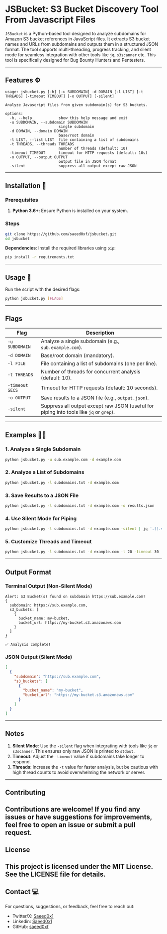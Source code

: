 # JSBucket: S3 Bucket Discovery Tool From Javascript Files

`JSBucket` is a Python-based tool designed to analyze subdomains for Amazon S3 bucket references in JavaScript files. It extracts S3 bucket names and URLs from subdomains and outputs them in a structured JSON format. The tool supports multi-threading, progress tracking, and silent mode for seamless integration with other tools like `jq`, `s3scanner` etc. This tool is specifically designed for Bug Bounty Hunters and Pentesters.

---

## Features ⚙
```shell
usage: jsbucket.py [-h] [-u SUBDOMAIN] -d DOMAIN [-l LIST] [-t THREADS] [-timeout TIMEOUT] [-o OUTPUT] [-silent]

Analyze Javascript files from given subdomain(s) for S3 buckets.

options:
  -h, --help            show this help message and exit
  -u SUBDOMAIN, --subdomain SUBDOMAIN
                        single subdomain
  -d DOMAIN, --domain DOMAIN
                        base/root domain
  -l LIST, --list LIST  file containing a list of subdomains
  -t THREADS, --threads THREADS
                        number of threads (default: 10)
  -timeout TIMEOUT      timeout for HTTP requests (default: 10s)
  -o OUTPUT, --output OUTPUT
                        output file in JSON format
  -silent               suppress all output except raw JSON
```

---

## Installation 🚀

### Prerequisites
1. **Python 3.6+**: Ensure Python is installed on your system.

### Steps
```bash
git clone https://github.com/saeed0xf/jsbucket.git
cd jsbucket
```
**Dependencies**: Install the required libraries using `pip`:
   ```bash
   pip install -r requirements.txt
   ```

---

## Usage 📝

Run the script with the desired flags:

```bash
python jsbucket.py [FLAGS]
```

---

## Flags

| Flag            | Description                                                                                   |
|------------------|-----------------------------------------------------------------------------------------------|
| `-u SUBDOMAIN`   | Analyze a single subdomain (e.g., `sub.example.com`).                                          |
| `-d DOMAIN`      | Base/root domain (mandatory).                                                                 |
| `-l FILE`        | File containing a list of subdomains (one per line).                                           |
| `-t THREADS`     | Number of threads for concurrent analysis (default: 10).                                      |
| `-timeout SECS`  | Timeout for HTTP requests (default: 10 seconds).                                              |
| `-o OUTPUT`      | Save results to a JSON file (e.g., `output.json`).                                            |
| `-silent`        | Suppress all output except raw JSON (useful for piping into tools like `jq` or `grep`).       |

---

## Examples 🕵️‍♀️

### 1. Analyze a Single Subdomain
```bash
python jsbucket.py -u sub.example.com -d example.com
```

### 2. Analyze a List of Subdomains
```bash
python jsbucket.py -l subdomains.txt -d example.com
```

### 3. Save Results to a JSON File
```bash
python jsbucket.py -l subdomains.txt -d example.com -o results.json
```

### 4. Use Silent Mode for Piping
```bash
python jsbucket.py -l subdomains.txt -d example.com -silent | jq '.[].s3_buckets[].bucket_name'
```

### 5. Customize Threads and Timeout
```bash
python jsbucket.py -l subdomains.txt -d example.com -t 20 -timeout 30
```

---

## Output Format

### Terminal Output (Non-Silent Mode)
```plaintext
Alert: S3 Bucket(s) found on subdomain https://sub.example.com!
{
  subdomain: https://sub.example.com,
  s3_buckets: [
    {
      bucket_name: my-bucket,
      bucket_url: https://my-bucket.s3.amazonaws.com
    }
  ]
}

✅ Analysis complete!
```

### JSON Output (Silent Mode)
```json
[
  {
    "subdomain": "https://sub.example.com",
    "s3_buckets": [
      {
        "bucket_name": "my-bucket",
        "bucket_url": "https://my-bucket.s3.amazonaws.com"
      }
    ]
  }
]
```

---
## Notes

1. **Silent Mode**: Use the `-silent` flag when integrating with tools like `jq` or `s3scanner`. This ensures only raw JSON is printed to `stdout`.
2. **Timeout**: Adjust the `-timeout` value if subdomains take longer to respond.
3. **Threads**: Increase the `-t` value for faster analysis, but be cautious with high thread counts to avoid overwhelming the network or server.

---

## Contributing

Contributions are welcome! If you find any issues or have suggestions for improvements, feel free to open an issue or submit a pull request.
---
## License
This project is licensed under the MIT License. See the LICENSE file for details.
---

## Contact 💻

For questions, suggestions, or feedback, feel free to reach out:
- Twitter/X: [Saeed0x1](https://x.com/saeed0x1)
- Linkedin: [Saeed0x1](https://www.linkedin.com/in/saeed0x1) 
- GitHub: [saeed0xf](https://github.com/saeed0xf)